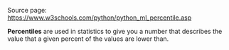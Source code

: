 Source page: https://www.w3schools.com/python/python_ml_percentile.asp

**Percentiles** are used in statistics to give you a number that describes the value that a given percent of the values are lower than.

